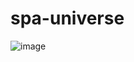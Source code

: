 # spa-universe

![image](https://user-images.githubusercontent.com/101605494/224496563-462e96bd-53ac-481b-baa7-f2c958912581.png)
